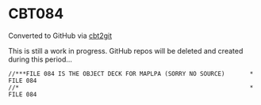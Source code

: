 # CBT084
Converted to GitHub via [cbt2git](https://github.com/wizardofzos/cbt2git)

This is still a work in progress. GitHub repos will be deleted and created during this period...

```
//***FILE 084 IS THE OBJECT DECK FOR MAPLPA (SORRY NO SOURCE)       *   FILE 084
//*                                                                 *   FILE 084
```
